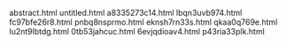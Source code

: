 abstract.html
untitled.html
a8335273c14.html
lbqn3uvb974.html
fc97bfe26r8.html
pnbq8nsprmo.html
eknsh7rn33s.html
qkaa0q769e.html
lu2nt9lbtdg.html
0tb53jahcuc.html
6evjqdioav4.html
p43ria33plk.html